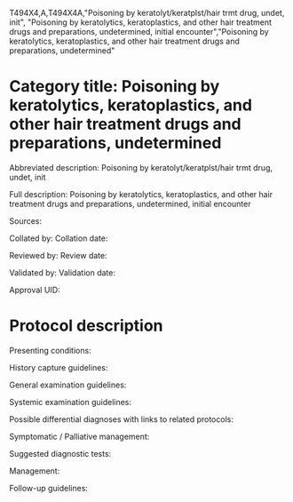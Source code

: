 T494X4,A,T494X4A,"Poisoning by keratolyt/keratplst/hair trmt drug, undet, init", "Poisoning by keratolytics, keratoplastics, and other hair treatment drugs and preparations, undetermined, initial encounter","Poisoning by keratolytics, keratoplastics, and other hair treatment drugs and preparations, undetermined"
# Category title: Poisoning by keratolytics, keratoplastics, and other hair treatment drugs and preparations, undetermined

Abbreviated description: Poisoning by keratolyt/keratplst/hair trmt drug, undet, init

Full description: Poisoning by keratolytics, keratoplastics, and other hair treatment drugs and preparations, undetermined, initial encounter

Sources:

Collated by:
Collation date:

Reviewed by:
Review date:

Validated by:
Validation date:

Approval UID:

# Protocol description

Presenting conditions:

History capture guidelines:

General examination guidelines:

Systemic examination guidelines:

Possible differential diagnoses with links to related protocols:

Symptomatic / Palliative management:

Suggested diagnostic tests:

Management:

Follow-up guidelines:
